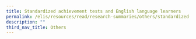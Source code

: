 ```yaml
---
title: Standardized achievement tests and English language learners
permalink: /elis/resources/read/research-summaries/others/standardized-achievement-tests-and-language-learners/
description: ""
third_nav_title: Others
---
```

